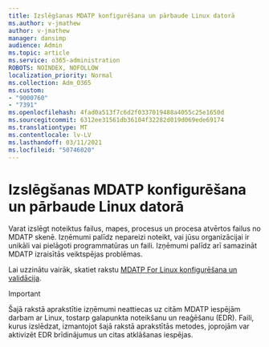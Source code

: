 ```yaml
---
title: Izslēgšanas MDATP konfigurēšana un pārbaude Linux datorā
ms.author: v-jmathew
author: v-jmathew
manager: dansimp
audience: Admin
ms.topic: article
ms.service: o365-administration
ROBOTS: NOINDEX, NOFOLLOW
localization_priority: Normal
ms.collection: Adm_O365
ms.custom:
- "9000760"
- "7391"
ms.openlocfilehash: 4fad0a513f7c6d2f0337019488a4055c25e1650d
ms.sourcegitcommit: 6312ee31561db36104f32282d019d069ede69174
ms.translationtype: MT
ms.contentlocale: lv-LV
ms.lasthandoff: 03/11/2021
ms.locfileid: "50746020"
---
```

# <a name="configure-and-validate-exclusions-for-mdatp-on-a-linux-machine"></a>Izslēgšanas MDATP konfigurēšana un pārbaude Linux datorā

Varat izslēgt noteiktus failus, mapes, procesus un procesa atvērtos failus no MDATP skenē. Izņēmumi palīdz nepareizi noteikt, vai jūsu organizācijai ir unikāli vai pielāgoti programmatūras un faili. Izņēmumi palīdz arī samazināt MDATP izraisītās veiktspējas problēmas.

Lai uzzinātu vairāk, skatiet rakstu [MDATP For Linux konfigurēšana un validācija](https://go.microsoft.com/fwlink/?linkid=2144517).

> [!IMPORTANT]
> Šajā rakstā aprakstītie izņēmumi neattiecas uz citām MDATP iespējām darbam ar Linux, tostarp galapunkta noteikšanu un reaģēšanu (EDR). Faili, kurus izslēdzat, izmantojot šajā rakstā aprakstītās metodes, joprojām var aktivizēt EDR brīdinājumus un citas atklāšanas iespējas.
